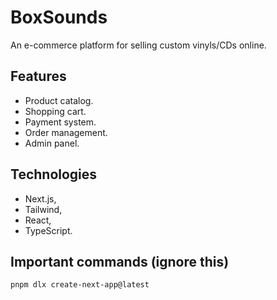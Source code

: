 # BoxSounds

An e-commerce platform for selling custom vinyls/CDs online.

## Features

* Product catalog.
* Shopping cart.
* Payment system.
* Order management.
* Admin panel.

## Technologies

* Next.js,
* Tailwind,
* React,
* TypeScript.

## Important commands (ignore this)

```bash
pnpm dlx create-next-app@latest
```

